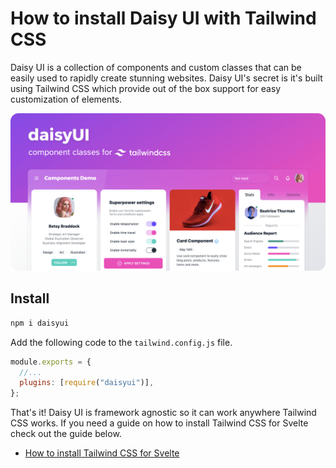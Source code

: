 # How to install Daisy UI with Tailwind CSS

Daisy UI is a collection of components and custom classes that can be easily used to rapidly create stunning websites. Daisy UI's secret is it's built using Tailwind CSS which provide out of the box support for easy customization of elements.

![DaisyUI Logo](./card_3_BtBBcqCBHs.png)

## Install

```sh
npm i daisyui
```

Add the following code to the `tailwind.config.js` file.

```javascript
module.exports = {
  //...
  plugins: [require("daisyui")],
};
```

That's it! Daisy UI is framework agnostic so it can work anywhere Tailwind CSS works. If you need a guide on how to install Tailwind CSS for Svelte check out the guide below.

- [How to install Tailwind CSS for Svelte](https://decode.sh/install-tailwind-css-svelte)
